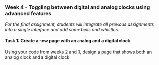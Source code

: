 ### Week 4 - Toggling between digital and analog clocks using advanced features

*For the final assignment, students will integrate all previous assignments into a single interface and add some bells and whistles.*

#### Task 1: Create a new page with an analog and a digital clock

Using your code from weeks 2 and 3, design a page that shows both an analog clock and a digital clock

